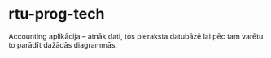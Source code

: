 # rtu-prog-tech

Accounting aplikācija – atnāk dati, tos pieraksta datubāzē lai pēc tam varētu to parādīt dažādās diagrammās.
